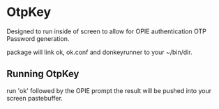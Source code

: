 # OtpKey

Designed to run inside of screen to allow for OPIE authentication OTP Password generation.

package will link ok, ok.conf and donkeyrunner to your ~/bin/dir.

## Running OtpKey

run 'ok' followed by the OPIE prompt the result will be pushed into your screen pastebuffer.
